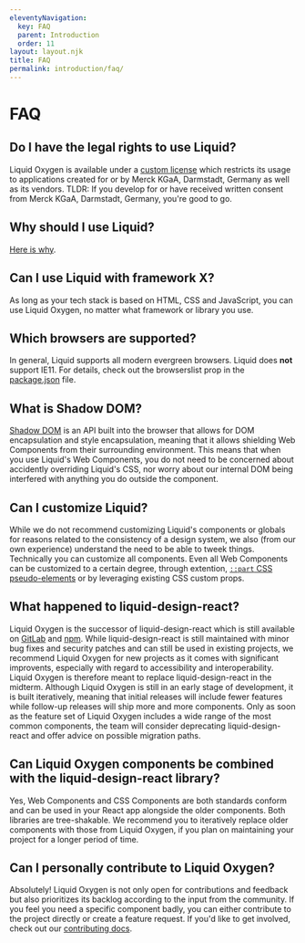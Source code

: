 ```yaml
---
eleventyNavigation:
  key: FAQ
  parent: Introduction
  order: 11
layout: layout.njk
title: FAQ
permalink: introduction/faq/
---
```


# FAQ

## Do I have the legal rights to use Liquid?

Liquid Oxygen is available under a [custom license](legal/license/) which restricts its usage to applications created for or by Merck KGaA, Darmstadt, Germany as well as its vendors. TLDR: If you develop for or have received written consent from Merck KGaA, Darmstadt, Germany, you're good to go.

## Why should I use Liquid?

[Here is why](introduction/why-liquid/).

## Can I use Liquid with framework X?

As long as your tech stack is based on HTML, CSS and JavaScript, you can use Liquid Oxygen, no matter what framework or library you use.

## Which browsers are supported?

In general, Liquid supports all modern evergreen browsers. Liquid does **not** support IE11. For details, check out the browserslist prop in the [package.json](https://github.com/emdgroup-liquid/liquid/blob/develop/package.json) file.

## What is Shadow DOM?

[Shadow DOM](https://developers.google.com/web/fundamentals/web-components/shadowdom) is an API built into the browser that allows for DOM encapsulation and style encapsulation, meaning that it allows shielding Web Components from their surrounding environment. This means that when you use Liquid's Web Components, you do not need to be concerned about accidently overriding Liquid's CSS, nor worry about our internal DOM being interfered with anything you do outside the component.

## Can I customize Liquid?

While we do not recommend customizing Liquid's components or globals for reasons related to the consistency of a design system, we also (from our own experience) understand the need to be able to tweek things. Technically you can customize all components. Even all Web Components can be customized to a certain degree, through extention, [`::part` CSS pseudo-elements](https://developer.mozilla.org/en-US/docs/Web/CSS/::part) or by leveraging existing CSS custom props. 

## What happened to liquid-design-react?

Liquid Oxygen is the successor of liquid-design-react which is still available on [GitLab](https://gitlab.com/liquid-design/liquid-design-react/) and [npm](https://www.npmjs.com/package/@liquid-design/liquid-design-react). While liquid-design-react is still maintained with minor bug fixes and security patches and can still be used in existing projects, we recommend Liquid Oxygen for new projects as it comes with significant improvents, especially with regard to accessibility and interoperability. Liquid Oxygen is therefore meant to replace liquid-design-react in the midterm. Although Liquid Oxygen is still in an early stage of development, it is built iteratively, meaning that initial releases will include fewer features while follow-up releases will ship more and more components. Only as soon as the feature set of Liquid Oxygen includes a wide range of the most common components, the team will consider deprecating liquid-design-react and offer advice on possible migration paths.

## Can Liquid Oxygen components be combined with the liquid-design-react library?

Yes, Web Components and CSS Components are both standards conform and can be used in your React app alongside the older components. Both libraries are tree-shakable. We recommend you to iteratively replace older components with those from Liquid Oxygen, if you plan on maintaining your project for a longer period of time.

## Can I personally contribute to Liquid Oxygen?

Absolutely! Liquid Oxygen is not only open for contributions and feedback but also prioritizes its backlog according to the input from the community. If you feel you need a specific component badly, you can either contribute to the project directly or create a feature request. If you'd like to get involved, check out our [contributing docs](https://github.com/emdgroup-liquid/liquid/blob/develop/CONTRIBUTING.md).

<docs-page-nav prev-href="introduction/sandbox-applications/"></docs-page-nav> 